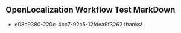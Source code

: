 ## OpenLocalization Workflow Test MarkDown
* e08c9380-220c-4cc7-92c5-12fdea9f3262 thanks!

<!--HONumber=Jul16_HO3-->


